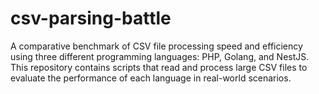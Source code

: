 # csv-parsing-battle
A comparative benchmark of CSV file processing speed and efficiency using three different programming languages: PHP, Golang, and NestJS. This repository contains scripts that read and process large CSV files to evaluate the performance of each language in real-world scenarios.
